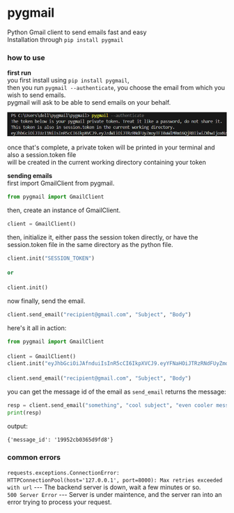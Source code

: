 # pygmail
Python Gmail client to send emails fast and easy  
Installation through `pip install pygmail`  
  
### how to use
**first run**  
you first install using `pip install pygmail`,  
then you run `pygmail --authenticate`, you choose the email from which you wish to send emails.  
pygmail will ask to be able to send emails on your behalf.  

![pygmail --authenticate](extras/auth.png)

once that's complete, a private token will be printed in your terminal and also a session.token file  
will be created in the current working directory containing your token  

**sending emails**  
first import GmailClient from pygmail.
```py
from pygmail import GmailClient
```
then, create an instance of GmailClient.
```py
client = GmailClient()
```
then, initialize it, either pass the session token directly, or have the session.token file in the same directory as the python file.
```py
client.init("SESSION_TOKEN")

or

client.init()
```
now finally, send the email.
```py
client.send_email("recipient@gmail.com", "Subject", "Body")
```
here's it all in action:
```py
from pygmail import GmailClient

client = GmailClient()
client.init("eyJhbGciOiJAfnduiIsInR5cCI6IkpXVCJ9.eyYFNaHOiJTRzRNdFUyZmoyTFI0aWlMRm16QjRBIiwiZXhwIjoxNzU4MTEwMTk5fQ.epxB85tX99gfUYx_Ji9uHtLWTFnyumfKEFyYnw0kyE")

client.send_email("recipient@gmail.com", "Subject", "Body")
```

you can get the message id of the email as `send_email` returns the message:
```py
resp = client.send_email("something", "cool subject", "even cooler message")
print(resp)
```
output:
```
{'message_id': '19952cb0365d9fd8'}
```

### common errors
`requests.exceptions.ConnectionError: HTTPConnectionPool(host='127.0.0.1', port=8000): Max retries exceeded with url` --- The backend server is down, wait a few minutes or so.  
`500 Server Error` --- Server is under maintence, and the server ran into an error trying to process your request.
